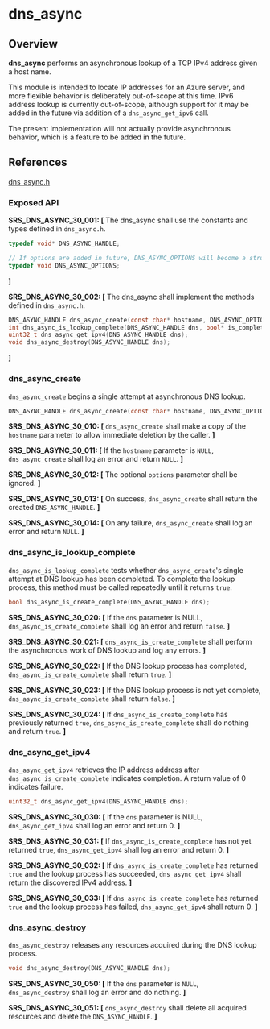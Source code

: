 dns_async
=================

## Overview

**dns_async** performs an asynchronous lookup of a TCP IPv4 address given a host name.

This module is intended to locate IP addresses for an Azure server, and more flexible behavior is deliberately out-of-scope at this time. IPv6 address lookup is currently out-of-scope, although support for it may be added in the future via addition of a `dns_async_get_ipv6` call.

The present implementation will not actually provide asynchronous behavior, which is a feature to be added in the future.
## References

[dns_async.h](https://github.com/Azure/azure-c-shared-utility/blob/master/inc/azure_c_shared_utility/dns_async.h)  

###   Exposed API


**SRS_DNS_ASYNC_30_001: [** The dns_async shall use the constants and types defined in `dns_async.h`.
```c
typedef void* DNS_ASYNC_HANDLE;

// If options are added in future, DNS_ASYNC_OPTIONS will become a struct containing the options
typedef void DNS_ASYNC_OPTIONS;
```
 **]**

**SRS_DNS_ASYNC_30_002: [** The dns_async shall implement the methods defined in `dns_async.h`.
```c
DNS_ASYNC_HANDLE dns_async_create(const char* hostname, DNS_ASYNC_OPTIONS* options);
int dns_async_is_lookup_complete(DNS_ASYNC_HANDLE dns, bool* is_complete);
uint32_t dns_async_get_ipv4(DNS_ASYNC_HANDLE dns);
void dns_async_destroy(DNS_ASYNC_HANDLE dns);
```
 **]**


###   dns_async_create
`dns_async_create` begins a single attempt at asynchronous DNS lookup.
```c
DNS_ASYNC_HANDLE dns_async_create(const char* hostname, DNS_ASYNC_OPTIONS* options);
```

**SRS_DNS_ASYNC_30_010: [** `dns_async_create` shall make a copy of the `hostname` parameter to allow immediate deletion by the caller. **]**

**SRS_DNS_ASYNC_30_011: [** If the `hostname` parameter is `NULL`, `dns_async_create` shall log an error and return `NULL`. **]**

**SRS_DNS_ASYNC_30_012: [** The optional `options` parameter shall be ignored. **]**

**SRS_DNS_ASYNC_30_013: [** On success, `dns_async_create` shall return the created `DNS_ASYNC_HANDLE`. **]**

**SRS_DNS_ASYNC_30_014: [** On any failure, `dns_async_create` shall log an error and return `NULL`. **]**


###   dns_async_is_lookup_complete
`dns_async_is_lookup_complete` tests whether `dns_async_create`'s single attempt at DNS lookup has been completed. To complete the lookup process, this method must be called repeatedly until it returns `true`.

```c
bool dns_async_is_create_complete(DNS_ASYNC_HANDLE dns);
```

**SRS_DNS_ASYNC_30_020: [** If the `dns` parameter is NULL, `dns_async_is_create_complete` shall log an error and return `false`. **]**

**SRS_DNS_ASYNC_30_021: [** `dns_async_is_create_complete` shall perform the asynchronous work of DNS lookup and log any errors. **]**

**SRS_DNS_ASYNC_30_022: [** If the DNS lookup process has completed, `dns_async_is_create_complete` shall return `true`. **]**

**SRS_DNS_ASYNC_30_023: [** If the DNS lookup process is not yet complete, `dns_async_is_create_complete` shall return `false`. **]**

**SRS_DNS_ASYNC_30_024: [** If `dns_async_is_create_complete` has previously returned `true`, `dns_async_is_create_complete` shall do nothing and return `true`. **]**


###   dns_async_get_ipv4
`dns_async_get_ipv4` retrieves the IP address address after `dns_async_is_create_complete` indicates completion. A return value of 0 indicates failure.

```c
uint32_t dns_async_get_ipv4(DNS_ASYNC_HANDLE dns);
```

**SRS_DNS_ASYNC_30_030: [** If the `dns` parameter is NULL, `dns_async_get_ipv4` shall log an error and return 0. **]**

**SRS_DNS_ASYNC_30_031: [** If `dns_async_is_create_complete` has not yet returned `true`, `dns_async_get_ipv4` shall log an error and return 0. **]**

**SRS_DNS_ASYNC_30_032: [** If `dns_async_is_create_complete` has returned `true` and the lookup process has succeeded, `dns_async_get_ipv4` shall return the discovered IPv4 address. **]**

**SRS_DNS_ASYNC_30_033: [** If `dns_async_is_create_complete` has returned `true` and the lookup process has failed, `dns_async_get_ipv4` shall return 0. **]**


###   dns_async_destroy
 `dns_async_destroy` releases any resources acquired during the DNS lookup process.

 ```c
 void dns_async_destroy(DNS_ASYNC_HANDLE dns);
 ```

**SRS_DNS_ASYNC_30_050: [** If the `dns` parameter is `NULL`, `dns_async_destroy` shall log an error and do nothing. **]**  

**SRS_DNS_ASYNC_30_051: [** `dns_async_destroy` shall delete all acquired resources and delete the `DNS_ASYNC_HANDLE`. **]**  

